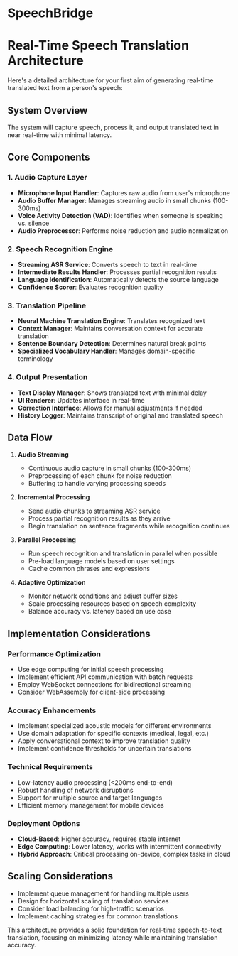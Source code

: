 # SpeechBridge
# Real-Time Speech Translation Architecture

Here's a detailed architecture for your first aim of generating real-time translated text from a person's speech:

## System Overview

The system will capture speech, process it, and output translated text in near real-time with minimal latency.

## Core Components

### 1. Audio Capture Layer
- **Microphone Input Handler**: Captures raw audio from user's microphone
- **Audio Buffer Manager**: Manages streaming audio in small chunks (100-300ms)
- **Voice Activity Detection (VAD)**: Identifies when someone is speaking vs. silence
- **Audio Preprocessor**: Performs noise reduction and audio normalization

### 2. Speech Recognition Engine
- **Streaming ASR Service**: Converts speech to text in real-time
- **Intermediate Results Handler**: Processes partial recognition results
- **Language Identification**: Automatically detects the source language
- **Confidence Scorer**: Evaluates recognition quality

### 3. Translation Pipeline
- **Neural Machine Translation Engine**: Translates recognized text
- **Context Manager**: Maintains conversation context for accurate translation
- **Sentence Boundary Detection**: Determines natural break points
- **Specialized Vocabulary Handler**: Manages domain-specific terminology

### 4. Output Presentation
- **Text Display Manager**: Shows translated text with minimal delay
- **UI Renderer**: Updates interface in real-time
- **Correction Interface**: Allows for manual adjustments if needed
- **History Logger**: Maintains transcript of original and translated speech

## Data Flow

1. **Audio Streaming**
   - Continuous audio capture in small chunks (100-300ms)
   - Preprocessing of each chunk for noise reduction
   - Buffering to handle varying processing speeds

2. **Incremental Processing**
   - Send audio chunks to streaming ASR service
   - Process partial recognition results as they arrive
   - Begin translation on sentence fragments while recognition continues

3. **Parallel Processing**
   - Run speech recognition and translation in parallel when possible
   - Pre-load language models based on user settings
   - Cache common phrases and expressions

4. **Adaptive Optimization**
   - Monitor network conditions and adjust buffer sizes
   - Scale processing resources based on speech complexity
   - Balance accuracy vs. latency based on use case

## Implementation Considerations

### Performance Optimization
- Use edge computing for initial speech processing
- Implement efficient API communication with batch requests
- Employ WebSocket connections for bidirectional streaming
- Consider WebAssembly for client-side processing

### Accuracy Enhancements
- Implement specialized acoustic models for different environments
- Use domain adaptation for specific contexts (medical, legal, etc.)
- Apply conversational context to improve translation quality
- Implement confidence thresholds for uncertain translations

### Technical Requirements
- Low-latency audio processing (<200ms end-to-end)
- Robust handling of network disruptions
- Support for multiple source and target languages
- Efficient memory management for mobile devices

### Deployment Options
- **Cloud-Based**: Higher accuracy, requires stable internet
- **Edge Computing**: Lower latency, works with intermittent connectivity
- **Hybrid Approach**: Critical processing on-device, complex tasks in cloud

## Scaling Considerations
- Implement queue management for handling multiple users
- Design for horizontal scaling of translation services
- Consider load balancing for high-traffic scenarios
- Implement caching strategies for common translations

This architecture provides a solid foundation for real-time speech-to-text translation, focusing on minimizing latency while maintaining translation accuracy.
